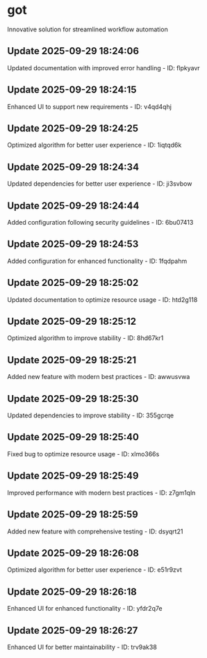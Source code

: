 # got
Innovative solution for streamlined workflow automation

## Update 2025-09-29 18:24:06
Updated documentation with improved error handling - ID: flpkyavr


## Update 2025-09-29 18:24:15
Enhanced UI to support new requirements - ID: v4qd4qhj


## Update 2025-09-29 18:24:25
Optimized algorithm for better user experience - ID: 1iqtqd6k


## Update 2025-09-29 18:24:34
Updated dependencies for better user experience - ID: ji3svbow


## Update 2025-09-29 18:24:44
Added configuration following security guidelines - ID: 6bu07413


## Update 2025-09-29 18:24:53
Added configuration for enhanced functionality - ID: 1fqdpahm


## Update 2025-09-29 18:25:02
Updated documentation to optimize resource usage - ID: htd2g118


## Update 2025-09-29 18:25:12
Optimized algorithm to improve stability - ID: 8hd67kr1


## Update 2025-09-29 18:25:21
Added new feature with modern best practices - ID: awwusvwa


## Update 2025-09-29 18:25:30
Updated dependencies to improve stability - ID: 355gcrqe


## Update 2025-09-29 18:25:40
Fixed bug to optimize resource usage - ID: xlmo366s


## Update 2025-09-29 18:25:49
Improved performance with modern best practices - ID: z7gm1qln


## Update 2025-09-29 18:25:59
Added new feature with comprehensive testing - ID: dsyqrt21


## Update 2025-09-29 18:26:08
Optimized algorithm for better user experience - ID: e51r9zvt


## Update 2025-09-29 18:26:18
Enhanced UI for enhanced functionality - ID: yfdr2q7e


## Update 2025-09-29 18:26:27
Enhanced UI for better maintainability - ID: trv9ak38

